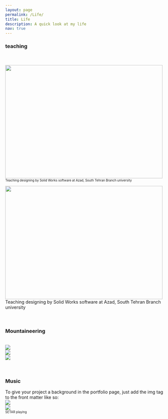 ```yaml
---
layout: page
permalink: /Life/
title: Life
description: A quick look at my life 
nav: true
---
```


 <h3>teaching</h3>
 <br>
 <br>
<!--  For now, this page is assumed to be a static description of your courses.  -->
 
 <div class="row">
     <div class="col-sm-8 mt-3 mt-md-0">
         <img class="img-fluid rounded z-depth-1" src="{{ '/assets/img/21.jpg' | relative_url }}"  width="500" height="360"/>
     </div>
 </div>                                                                                                                                
 <figcaption style="font-size:10px;">Teaching designing by Solid Works software at Azad, South Tehran Branch university
 <br>
 <br>
</figcaption>

                                                                                                                                
       
       
       
<!--  <figure>
  <img src="/assets/img/21.jpg" alt="Trulli" width="500" height="360">
  <figcaption>Teaching designing by Solid Works software at Azad, South Tehran Branch university</figcaption>
</figure> -->
<div class="row">
    <div class="col-sm-8 mt-3 mt-md-0">
        <img class="img-fluid rounded z-depth-1" src="{{ '/assets/img/22.jpg' | relative_url }}"   width="500" height="360"/>
    </div>
</div>
<figcaption>Teaching designing by Solid Works software at Azad, South Tehran Branch university</figcaption>

<br>
<br>



<!-- <figure>
  <img src="/assets/img/22.jpg" alt="Trulli" width="500" height="500">
  <figcaption style="font-size:10px;">Teaching as a Robotic teacher in Darvaze_ghar Iranian home</figcaption>
</figure> -->



 <h3>Mountaineering</h3>
<br>
<div class="row">
    <div class="col-sm mt-3 mt-md-0">
        <img class="img-fluid rounded z-depth-1" src="{{ '/assets/img/23.jpg' | relative_url }}"  />
    </div>
    <div class="col-sm mt-3 mt-md-0">
        <img class="img-fluid rounded z-depth-1" src="{{ '/assets/img/24.JPG' | relative_url }}"  />
    </div>
    <div class="col-sm mt-3 mt-md-0">
        <img class="img-fluid rounded z-depth-1" src="{{ '/assets/img/25.jpg' | relative_url }}"  />
    </div>
</div>


<br>
<br>



 <h3>Music</h3>
 To give your project a background in the portfolio page, just add the img tag to the front matter like so:
<br>

<div class="row justify-content-sm-center">
    <div class="col-sm-8 mt-3 mt-md-0">
        <img class="img-fluid rounded z-depth-1" src="{{ '/assets/img/26.jpg' | relative_url }}" />
    </div>
    <div class="col-sm-4 mt-3 mt-md-0">
        <img class="img-fluid rounded z-depth-1" src="{{ '/assets/img/27.jpg' | relative_url }}" />
    </div>
</div>
<div class="caption" style="font-size:10px;">
    SETAR playing
</div>



